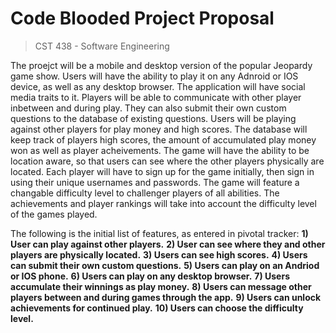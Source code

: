 Code Blooded Project Proposal
================

> CST 438 - Software Engineering


The proejct will be a mobile and desktop version of the popular Jeopardy game show. Users will have the ability to play it on any Adnroid or IOS device, as well as any desktop browser. The application will have social media traits to it. Players will be able to communicate with other player inbetween and during play. They can also submit their own custom questions to the database of existing questions.
Users will be playing against other players for play money and high scores.
The database will keep track of players high scores, the amount of accumulated play money won as well as player acheivements.
The game will have the ability to be location aware, so that users can see where the other players physically are located. Each player will have to sign up for the game initially, then sign in using their unique usernames and passwords.
The game will feature a changable difficulty level to challenger players of all abilities.
The achievements and player rankings will take into account the difficulty level of the games played.


The following is the initial list of features, as entered in pivotal tracker:
**1) User can play against other players.**
**2) User can see where they and other players are physically located.**
**3) Users can see high scores.**
**4) Users can submit their own custom questions.**
**5) Users can play on an Andriod or IOS phone.**
**6) Users can play on any desktop browser.**
**7) Users accumulate their winnings as play money.**
**8) Users can message other players between and during games through the app.**
**9) Users can unlock achievements for continued play.**
**10) Users can choose the difficulty level.**
